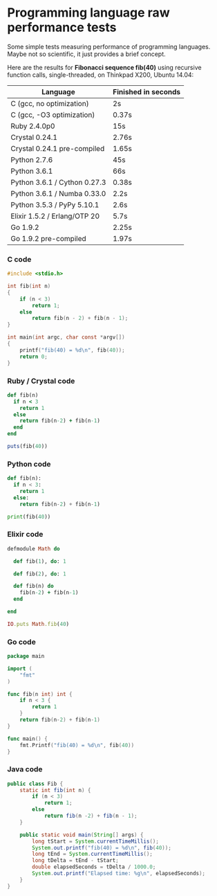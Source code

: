 # Programming language raw performance tests

Some simple tests measuring performance of programming languages.
Maybe not so scientific, it just provides a brief concept.

Here are the results for __Fibonacci sequence fib(40)__ using recursive function calls, single-threaded, on Thinkpad X200, Ubuntu 14.04:

Language                     | Finished in seconds
-----------------------------|--------------------
C (gcc, no optimization)     | 2s
C (gcc, -O3 optimization)    | 0.37s
Ruby 2.4.0p0                 | 15s
Crystal 0.24.1               | 2.76s
Crystal 0.24.1 pre-compiled  | 1.65s
Python 2.7.6                 | 45s
Python 3.6.1                 | 66s
Python 3.6.1 / Cython 0.27.3 | 0.38s
Python 3.6.1 / Numba 0.33.0  | 2.2s
Python 3.5.3 / PyPy 5.10.1   | 2.6s
Elixir 1.5.2 / Erlang/OTP 20 | 5.7s
Go 1.9.2                     | 2.25s
Go 1.9.2 pre-compiled        | 1.97s

### C code
```c
#include <stdio.h>

int fib(int n)
{
    if (n < 3)
        return 1;
    else
        return fib(n - 2) + fib(n - 1);
}

int main(int argc, char const *argv[])
{
    printf("fib(40) = %d\n", fib(40));
    return 0;
}

```

### Ruby / Crystal code
```ruby
def fib(n)
  if n < 3
    return 1
  else
    return fib(n-2) + fib(n-1)
  end
end

puts(fib(40))
```

### Python code
```python
def fib(n):
  if n < 3:
    return 1
  else:
    return fib(n-2) + fib(n-1)

print(fib(40))
```

### Elixir code
```ruby
defmodule Math do

  def fib(1), do: 1

  def fib(2), do: 1

  def fib(n) do
    fib(n-2) + fib(n-1)
  end

end

IO.puts Math.fib(40)
```

### Go code
```go
package main

import (
    "fmt"
)

func fib(n int) int {
    if n < 3 {
        return 1
    }
    return fib(n-2) + fib(n-1)
}

func main() {
    fmt.Printf("fib(40) = %d\n", fib(40))
}
```

### Java code
```java
public class Fib {
    static int fib(int n) {
        if (n < 3)
            return 1;
        else
            return fib(n -2) + fib(n - 1);
    }

    public static void main(String[] args) {
        long tStart = System.currentTimeMillis();
        System.out.printf("fib(40) = %d\n", fib(40));
        long tEnd = System.currentTimeMillis();
        long tDelta = tEnd - tStart;
        double elapsedSeconds = tDelta / 1000.0;
        System.out.printf("Elapsed time: %g\n", elapsedSeconds);
    }
}
```
